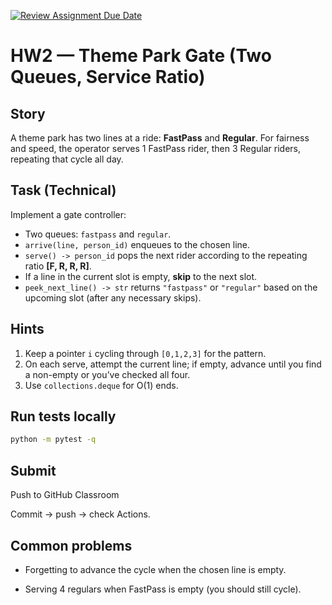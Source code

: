 [![Review Assignment Due Date](https://classroom.github.com/assets/deadline-readme-button-22041afd0340ce965d47ae6ef1cefeee28c7c493a6346c4f15d667ab976d596c.svg)](https://classroom.github.com/a/dBMhcRtR)
# HW2 — Theme Park Gate (Two Queues, Service Ratio)

## Story
A theme park has two lines at a ride: **FastPass** and **Regular**. For fairness and speed, the operator serves 1 FastPass rider, then 3 Regular riders, repeating that cycle all day.

## Task (Technical)
Implement a gate controller:
- Two queues: `fastpass` and `regular`.
- `arrive(line, person_id)` enqueues to the chosen line.
- `serve() -> person_id` pops the next rider according to the repeating ratio **[F, R, R, R]**.
- If a line in the current slot is empty, **skip** to the next slot.
- `peek_next_line() -> str` returns `"fastpass"` or `"regular"` based on the upcoming slot (after any necessary skips).

## Hints
1) Keep a pointer `i` cycling through `[0,1,2,3]` for the pattern.
2) On each serve, attempt the current line; if empty, advance until you find a non-empty or you’ve checked all four.
3) Use `collections.deque` for O(1) ends.

## Run tests locally
```bash
python -m pytest -q
```
## Submit
Push to GitHub Classroom

Commit → push → check Actions.

## Common problems
- Forgetting to advance the cycle when the chosen line is empty.

- Serving 4 regulars when FastPass is empty (you should still cycle).